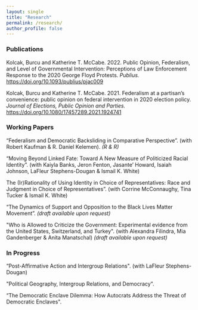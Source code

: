 ```yaml
---
layout: single
title: "Research"
permalink: /research/
author_profile: false
---
```


### Publications

Kolcak, Burcu and Katherine T. McCabe. 2022. Public Opinion, Federalism, and Level of Governmental Intervention: Perceptions of Law Enforcement Response to the 2020 George Floyd Protests. <i> Publius. </i> https://doi.org/10.1093/publius/pjac009

Kolcak, Burcu and Katherine T. McCabe. 2021. Federalism at a partisan’s convenience: public opinion on federal intervention in 2020 election policy. <i> Journal of Elections, Public Opinion and Parties. </i> https://doi.org/10.1080/17457289.2021.1924741

### Working Papers

“Federalism and Democratic Backsliding in Comparative Perspective”. (with Robert Kaufman & R. Daniel  Kelemen). <i>(R & R)</i>

“Moving Beyond Linked Fate: Toward A New Measure of Politicized Racial Identity”. (with Kaiyla Banks, Jeron Fenton, Jasante’ Howard, Isaiah Johnson, LaFleur Stephens-Dougan & Ismail K. White)

The (Ir)Rationality of Using Identity in Choice of Representatives: Race and Judgment in Choice of Representatives”. (with Corrine McConnaughy, Tina Tucker & Ismail K. White)

“The Dynamics of Support and Opposition to the Black Lives Matter Movement”. <i>(draft available upon request) </i>

"Who is Allowed to Criticize the Government: Experimental evidence from the United States, Switzerland, and Turkey". (with Alexandra Filindra, Mia Gandenberger & Anita Manatschal) <i>(draft available upon request)</i>

### In Progress 

“Post-Affirmative Action and Intergroup Relations". (with LaFleur Stephens-Dougan)

"Political Geography, Intergroup Relations, and Democracy".

“The Democratic Enclave Dilemma: How Autocrats Address the Threat of Democratic Enclaves".

